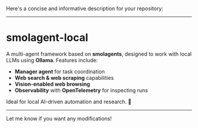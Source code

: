 Here's a concise and informative description for your repository:  

---

# smolagent-local  

A multi-agent framework based on **smolagents**, designed to work with local LLMs using **Ollama**. Features include:  

- **Manager agent** for task coordination  
- **Web search & web scraping** capabilities  
- **Vision-enabled web browsing**  
- **Observability** with **OpenTelemetry** for inspecting runs  

Ideal for local AI-driven automation and research. 🚀  

---

Let me know if you want any modifications!
